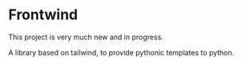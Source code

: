 # Frontwind
This project is very much new and in progress.

A library based on tailwind, to provide pythonic templates to python.

